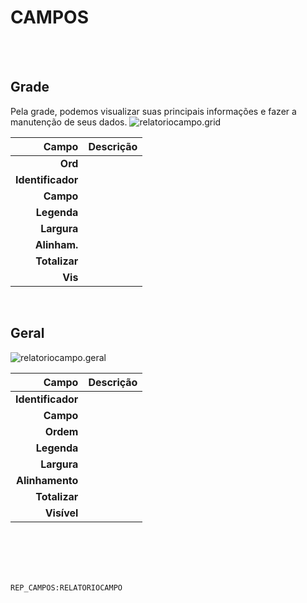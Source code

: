 # CAMPOS
<br>
<br>

## Grade
Pela grade, podemos visualizar suas principais informações e fazer a manutenção de seus dados.
![relatoriocampo.grid](https://raw.githubusercontent.com/netforcews/docs-erp/master/geral/imagens/relatoriocampo.grid.png)

Campo | Descrição
--:|---
**Ord** | 
**Identificador** | 
**Campo** | 
**Legenda** | 
**Largura** | 
**Alinham.** | 
**Totalizar** | 
**Vis** | 
<br>

## Geral
![relatoriocampo.geral](https://raw.githubusercontent.com/netforcews/docs-erp/master/geral/imagens/relatoriocampo.geral.png)

Campo | Descrição
--:|---
**Identificador** | 
**Campo** | 
**Ordem** | 
**Legenda** | 
**Largura** | 
**Alinhamento** | 
**Totalizar** | 
**Visível** | 
<br>
<br>
<br>
<br>

```REP_CAMPOS:RELATORIOCAMPO```
